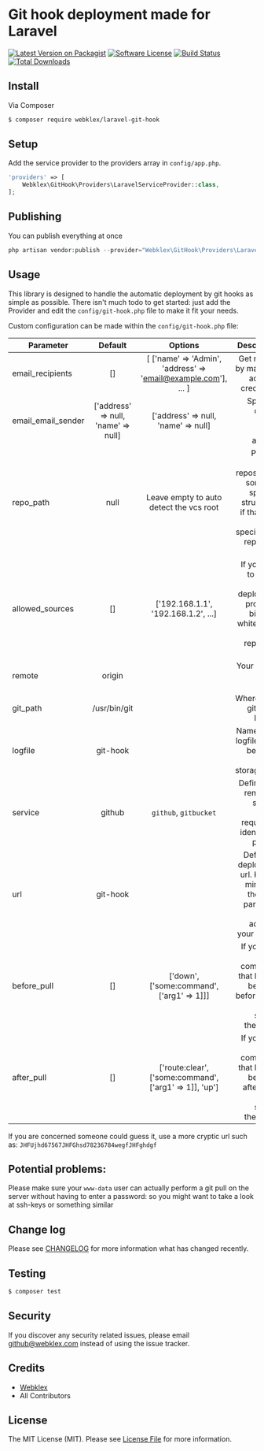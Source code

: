 # Git hook deployment made for Laravel

[![Latest Version on Packagist][ico-version]][link-packagist]
[![Software License][ico-license]](LICENSE.md)
[![Build Status][ico-travis]][link-travis]
[![Total Downloads][ico-downloads]][link-downloads]

## Install

Via Composer

``` bash
$ composer require webklex/laravel-git-hook
```

## Setup

Add the service provider to the providers array in `config/app.php`.

``` php
'providers' => [
    Webklex\GitHook\Providers\LaravelServiceProvider::class,
];
```

## Publishing

You can publish everything at once

``` php
php artisan vendor:publish --provider="Webklex\GitHook\Providers\LaravelServiceProvider"
```

## Usage

This library is designed to handle the automatic deployment by git hooks 
as simple as possible. There isn't much todo to get started: just add the
Provider and edit the `config/git-hook.php` file to make it fit your needs.


Custom configuration can be made within the `config/git-hook.php` file:

| Parameter             | Default                             | Options                                                             | Description                                                                                               |
| --------------------- | :---------------------------------: | :------------------------------------------------------------------:| --------------------------------------------------------------------------------------------------------: |
| email_recipients      | []                                  | [ ['name' => 'Admin', 'address' => 'email@example.com'], ... ]      | Get notified by mail. Just add your credentials                                                           |
| email_email_sender    | ['address' => null, 'name' => null] | ['address' => null, 'name' => null]                                 | Specify a custom email sender address                                                                     |
| repo_path             | null                                | Leave empty to auto detect the vcs root                             | Perhaps your repository is somehow specially structured, if that's the case, specify your repository path |
| allowed_sources       | []                                  | ['192.168.1.1', '192.168.1.2', ...]                                 | If you want to secure the deployment process a bit more, whitelist the remote repository IPs              |
| remote                | origin                              |                                                                     | Your remote branch name                                                                                   |
| git_path              | /usr/bin/git                        |                                                                     | Where is the git binary located                                                                           |
| logfile               | git-hook                            |                                                                     | Name of the logfile. It will be stored under storage/logs                                                 |
| service               | github                              | `github`, `gitbucket`                                               | Define your remote git service. This is required to identify the payload                                  |
| url                   | git-hook                            |                                                                     | Define the deployment url. Keep in mind, that the given parameter will be added to your app.url           |
| before_pull           | []                                  | ['down', ['some:command', ['arg1' => 1]]]                           | If you have any commands that have to be called before a pull event, specify them here                    |
| after_pull            | []                                  | ['route:clear', ['some:command', ['arg1' => 1]], 'up']              | If you have any commands that have to be called after a pull event, specify them here                     |


If you are concerned someone could guess it, use a more cryptic url such as: `JHFUjhd67567JHFGhsd78236784wegfJHFghdgf`


## Potential problems:

Please make sure your `www-data` user can actually perform a git pull on the server without 
having to enter a password:
so you might want to take a look at ssh-keys or something similar

## Change log

Please see [CHANGELOG](CHANGELOG.md) for more information what has changed recently.

## Testing

``` bash
$ composer test
```

## Security

If you discover any security related issues, please email github@webklex.com instead of using the issue tracker.

## Credits

- [Webklex][link-author]
- All Contributors

## License

The MIT License (MIT). Please see [License File](LICENSE.md) for more information.

[ico-version]: https://img.shields.io/packagist/v/Webklex/laravel-git-hook.svg?style=flat-square
[ico-license]: https://img.shields.io/badge/license-MIT-brightgreen.svg?style=flat-square
[ico-travis]: https://img.shields.io/travis/Webklex/laravel-git-hook/master.svg?style=flat-square
[ico-scrutinizer]: https://img.shields.io/scrutinizer/coverage/g/Webklex/laravel-git-hook.svg?style=flat-square
[ico-code-quality]: https://img.shields.io/scrutinizer/g/Webklex/laravel-git-hook.svg?style=flat-square
[ico-downloads]: https://img.shields.io/packagist/dt/Webklex/laravel-git-hook.svg?style=flat-square

[link-packagist]: https://packagist.org/packages/Webklex/laravel-git-hook
[link-travis]: https://travis-ci.org/Webklex/laravel-git-hook
[link-scrutinizer]: https://scrutinizer-ci.com/g/Webklex/laravel-git-hook/code-structure
[link-code-quality]: https://scrutinizer-ci.com/g/Webklex/laravel-git-hook
[link-downloads]: https://packagist.org/packages/Webklex/laravel-git-hook
[link-author]: https://github.com/webklex